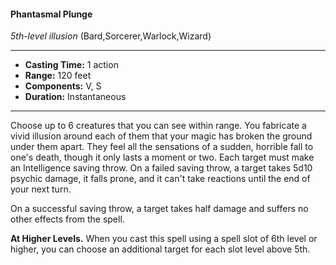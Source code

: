 #### Phantasmal Plunge
*5th-level illusion* (Bard,Sorcerer,Warlock,Wizard)
___
- **Casting Time:** 1 action
- **Range:** 120 feet
- **Components:** V, S
- **Duration:** Instantaneous
---
Choose up to 6 creatures that you can see within range. You fabricate a vivid illusion around each of them that your magic has broken the ground under them apart. They feel all the sensations of a sudden, horrible fall to one's death, though it only lasts a moment or two. Each target must make an Intelligence saving throw. On a failed saving throw, a target takes 5d10 psychic damage, it falls prone, and it can't take reactions until the end of your next turn.

On a successful saving throw, a target takes half damage and suffers no other effects from the spell.

**At Higher Levels.** When you cast this spell using a spell slot of 6th level or higher, you can choose an additional target for each slot level above 5th.
